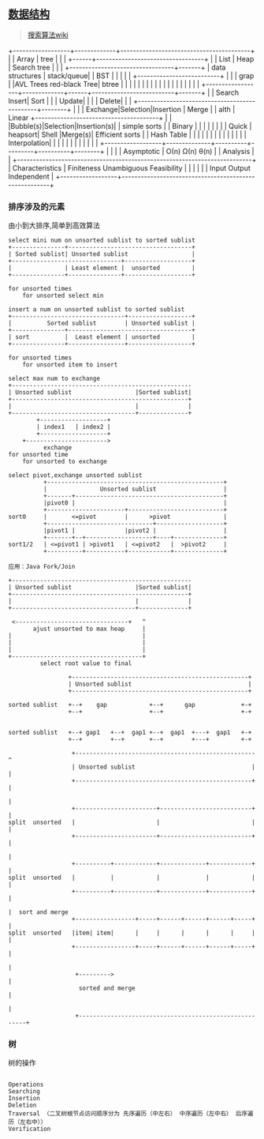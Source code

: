 ## [数据结构](https://www.tutorialspoint.com/data_structures_algorithms/index.htm)
>[搜索算法wiki](https://en.wikipedia.org/wiki/Sorting_algorithm)

+------------------+-------------+-----------------------------------------+
|                  |   Array     |                 tree                    |
|                  |             +------+----------------------------------+
|                  |   List      | Heap |    Search tree                   |
|                  |             +---------------------------------+-------+
|  data structures |  stack/queue|      |          BST             |       |
|                  |             |      +--------------------------+       |
|                  |  grap       |      |AVL Trees   red-black Tree| btree |
|                  |             |      |                          |       |
|                  |             |      |                          |       |
|                  |             |      |                          |       |
+------------------+-------------+------+--------------------------+-------+
|                  |  Search Insert|                 Sort                  |
|                  |         Update|                                       |
|                  |         Delete|                                       |
|                  +----------------------------------------------+--------+
|                  |              | Exchange|Selection|Insertion  | Merge  |
|   alth           |  Linear      +---------------------------------------+
|                  |              |Bubble(s)|Selection|Insertion(s)|       |  simple sorts
|                  |  Binary      |         |         |           |        |
|                  |              | Quick   | heapsort| Shell     |Merge(s)| Efficient sorts
|                  |  Hash Table  |         |         |           |        |
|                  |              |         |         |           |        |
|                  | Interpolation|         |         |           |        |
|                  |              |         |         |           |        |
+------------------+--------------+----------+---------+----------+--------+
|                  |                                                       |
|  Asymptotic      |     Ο(n)    Ω(n)    θ(n)                              |
|  Analysis        |                                                       |
+--------------------------------------------------------------------------+
|  Characteristics | Finiteness    Unambiguous   Feasibility               |
|                  |                                                       |
|                  | Input   Output                  Independent           |
+------------------+-------------------------------------------------------+

### 排序涉及的元素
由小到大排序,简单到高效算法

```selectsort
select mini num on unsorted sublist to sorted sublist
+---------------+-----------------------------------+
| Sorted sublist| Unsorted sublist                  |
+-------------------------------+-------------------+
|               | Least element |  unsorted         |
+---------------+---------------+-------------------+

for unsorted times
    for unsorted select min
```

```insertsort
insert a num on unsorted sublist to sorted sublist
+--------------------------------+------------------+
|          Sorted sublist        | Unsorted sublist |
+---------------+-----------------------------------+
| sort          |  Least element | unsorted         |
+---------------+----------------+------------------+

for unsorted times
    for unsorted item to insert
```

```bubblesort
select max num to exchange
+---------------------------------------------------
| Unsorted sublist                  |Sorted sublist|
+--------------------------------------------------+
|                                   |              |
+-----------------------------------+--------------+
        +-------------------+
        | index1   | index2 |
        +-------------------+
    +----------------------->
          exchange
for unsorted time
    for unsorted to exchange
```


```quicksort
select pivot,exchange unsorted sublist
          +--------------------------------------------------+
          |               Unsorted sublist                   |
          +-------+------------------------------------------+
          |pivot0 |                                          |
          +----------------------+---------------------------+
sort0     |       <=pivot        |      >pivot               |
          +------------------------------+-------------------+
          |pivot1 |              |pivot2 |                   |
          +-------+--+-------------------+----+--------------+
sort1/2   | <=pivot1 | >pivot1   | <=pivot2   |  >pivot2     |
          +----------+-----------+------------+--------------+

应用：Java Fork/Join

```

```heapsorts
+---------------------------------------------------
| Unsorted sublist                  |Sorted sublist|
+--------------------------------------------------+
|                                   |              |
+-----------------------------------+--------------+

 <--------------------------------+   ^
       ajust unsorted to max heap     |
|                                     |
|                                     |
|                                     |
+-------------------------------------+
         select root value to final

```

```shell sort
                 +--------------------------------------------------+
                 | Unsorted sublist                                 |
                 +--------------------------------------------------+

sorted sublist   +--+    gap            +--+      gap             +-+
                 +--+                   +--+                      +-+


sorted sublist   +--+ gap1   +--+  gap1 +--+  gap1  +---+  gap1   +-+
                 +--+        +--+       +--+        +---+         +-+

```
```mergesort
                  +---------------------------------------------------     ^
                  | Unsorted sublist                                 |     |
                  +--------------------------------------------------+     |
                                                                           |
                  +-----------------------+--------------------------+     |
split  unsorted   |                       |                          |     |
                  +-----------------------+--------------------------+     |
                                                                           |
                  +----------+------------+-------------+------------+     |
split  unsorted   |          |            |             |            |     |
                  +----------+------------+-------------+------------+     |
                                                                           |  sort and merge
                  +-----------------+-----+------+------+------+-----+     |
split  unsorted   |item| item|      |     |      |      |      |     |     |
                  +-----------------+-----+------+------+------+-----+     |
                                                                           |
                   +--------->                                             |
                    sorted and merge                                       |
                                                                           |
                   +-------------------------------------------------------+

```


### 树

树的操作
```

Operations 
Searching 
Insertion 
Deletion 
Traversal （二叉树根节点访问顺序分为 先序遍历（中左右） 中序遍历（左中右） 后序遍历（左右中））
Verification
```